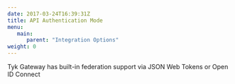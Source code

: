 ```yaml
---
date: 2017-03-24T16:39:31Z
title: API Authentication Mode
menu:
   main:
      parent: "Integration Options"
weight: 0
---
```


Tyk Gateway has built-in federation support via JSON Web Tokens or Open ID Connect
